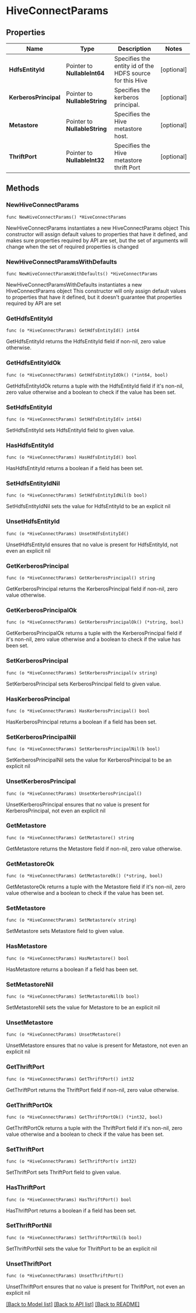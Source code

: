 # HiveConnectParams

## Properties

Name | Type | Description | Notes
------------ | ------------- | ------------- | -------------
**HdfsEntityId** | Pointer to **NullableInt64** | Specifies the entity id of the HDFS source for this Hive | [optional] 
**KerberosPrincipal** | Pointer to **NullableString** | Specifies the kerberos principal. | [optional] 
**Metastore** | Pointer to **NullableString** | Specifies the Hive metastore host. | [optional] 
**ThriftPort** | Pointer to **NullableInt32** | Specifies the Hive metastore thrift Port | [optional] 

## Methods

### NewHiveConnectParams

`func NewHiveConnectParams() *HiveConnectParams`

NewHiveConnectParams instantiates a new HiveConnectParams object
This constructor will assign default values to properties that have it defined,
and makes sure properties required by API are set, but the set of arguments
will change when the set of required properties is changed

### NewHiveConnectParamsWithDefaults

`func NewHiveConnectParamsWithDefaults() *HiveConnectParams`

NewHiveConnectParamsWithDefaults instantiates a new HiveConnectParams object
This constructor will only assign default values to properties that have it defined,
but it doesn't guarantee that properties required by API are set

### GetHdfsEntityId

`func (o *HiveConnectParams) GetHdfsEntityId() int64`

GetHdfsEntityId returns the HdfsEntityId field if non-nil, zero value otherwise.

### GetHdfsEntityIdOk

`func (o *HiveConnectParams) GetHdfsEntityIdOk() (*int64, bool)`

GetHdfsEntityIdOk returns a tuple with the HdfsEntityId field if it's non-nil, zero value otherwise
and a boolean to check if the value has been set.

### SetHdfsEntityId

`func (o *HiveConnectParams) SetHdfsEntityId(v int64)`

SetHdfsEntityId sets HdfsEntityId field to given value.

### HasHdfsEntityId

`func (o *HiveConnectParams) HasHdfsEntityId() bool`

HasHdfsEntityId returns a boolean if a field has been set.

### SetHdfsEntityIdNil

`func (o *HiveConnectParams) SetHdfsEntityIdNil(b bool)`

 SetHdfsEntityIdNil sets the value for HdfsEntityId to be an explicit nil

### UnsetHdfsEntityId
`func (o *HiveConnectParams) UnsetHdfsEntityId()`

UnsetHdfsEntityId ensures that no value is present for HdfsEntityId, not even an explicit nil
### GetKerberosPrincipal

`func (o *HiveConnectParams) GetKerberosPrincipal() string`

GetKerberosPrincipal returns the KerberosPrincipal field if non-nil, zero value otherwise.

### GetKerberosPrincipalOk

`func (o *HiveConnectParams) GetKerberosPrincipalOk() (*string, bool)`

GetKerberosPrincipalOk returns a tuple with the KerberosPrincipal field if it's non-nil, zero value otherwise
and a boolean to check if the value has been set.

### SetKerberosPrincipal

`func (o *HiveConnectParams) SetKerberosPrincipal(v string)`

SetKerberosPrincipal sets KerberosPrincipal field to given value.

### HasKerberosPrincipal

`func (o *HiveConnectParams) HasKerberosPrincipal() bool`

HasKerberosPrincipal returns a boolean if a field has been set.

### SetKerberosPrincipalNil

`func (o *HiveConnectParams) SetKerberosPrincipalNil(b bool)`

 SetKerberosPrincipalNil sets the value for KerberosPrincipal to be an explicit nil

### UnsetKerberosPrincipal
`func (o *HiveConnectParams) UnsetKerberosPrincipal()`

UnsetKerberosPrincipal ensures that no value is present for KerberosPrincipal, not even an explicit nil
### GetMetastore

`func (o *HiveConnectParams) GetMetastore() string`

GetMetastore returns the Metastore field if non-nil, zero value otherwise.

### GetMetastoreOk

`func (o *HiveConnectParams) GetMetastoreOk() (*string, bool)`

GetMetastoreOk returns a tuple with the Metastore field if it's non-nil, zero value otherwise
and a boolean to check if the value has been set.

### SetMetastore

`func (o *HiveConnectParams) SetMetastore(v string)`

SetMetastore sets Metastore field to given value.

### HasMetastore

`func (o *HiveConnectParams) HasMetastore() bool`

HasMetastore returns a boolean if a field has been set.

### SetMetastoreNil

`func (o *HiveConnectParams) SetMetastoreNil(b bool)`

 SetMetastoreNil sets the value for Metastore to be an explicit nil

### UnsetMetastore
`func (o *HiveConnectParams) UnsetMetastore()`

UnsetMetastore ensures that no value is present for Metastore, not even an explicit nil
### GetThriftPort

`func (o *HiveConnectParams) GetThriftPort() int32`

GetThriftPort returns the ThriftPort field if non-nil, zero value otherwise.

### GetThriftPortOk

`func (o *HiveConnectParams) GetThriftPortOk() (*int32, bool)`

GetThriftPortOk returns a tuple with the ThriftPort field if it's non-nil, zero value otherwise
and a boolean to check if the value has been set.

### SetThriftPort

`func (o *HiveConnectParams) SetThriftPort(v int32)`

SetThriftPort sets ThriftPort field to given value.

### HasThriftPort

`func (o *HiveConnectParams) HasThriftPort() bool`

HasThriftPort returns a boolean if a field has been set.

### SetThriftPortNil

`func (o *HiveConnectParams) SetThriftPortNil(b bool)`

 SetThriftPortNil sets the value for ThriftPort to be an explicit nil

### UnsetThriftPort
`func (o *HiveConnectParams) UnsetThriftPort()`

UnsetThriftPort ensures that no value is present for ThriftPort, not even an explicit nil

[[Back to Model list]](../README.md#documentation-for-models) [[Back to API list]](../README.md#documentation-for-api-endpoints) [[Back to README]](../README.md)


